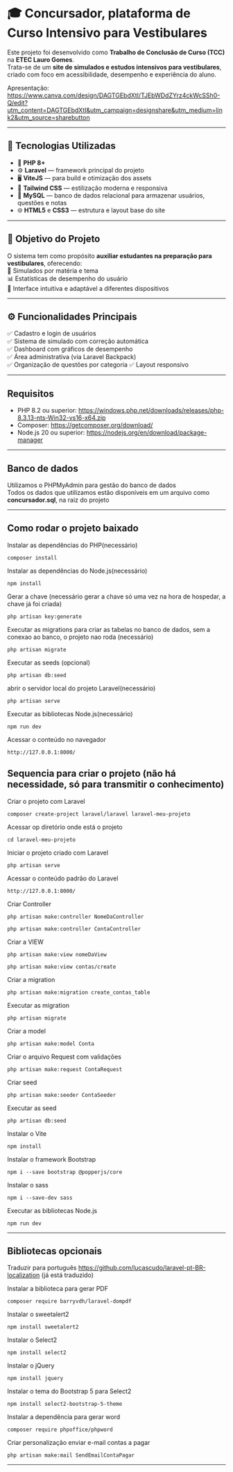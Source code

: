 # 🎓 **Concursador**, plataforma de Curso Intensivo para Vestibulares 

Este projeto foi desenvolvido como **Trabalho de Conclusão de Curso (TCC)** na **ETEC Lauro Gomes**.  
Trata-se de um **site de simulados e estudos intensivos para vestibulares**, criado com foco em acessibilidade, desempenho e experiência do aluno.

Apresentação:
  https://www.canva.com/design/DAGTGEbdXtI/TJEbWDdZYrz4ckWcSSh0-Q/edit?utm_content=DAGTGEbdXtI&utm_campaign=designshare&utm_medium=link2&utm_source=sharebutton
  
---

## 🚀 Tecnologias Utilizadas

- 🧩 **PHP 8+**
- ⚙️ **Laravel** — framework principal do projeto  
- 🖥️ **ViteJS** — para build e otimização dos assets  
- 🎨 **Tailwind CSS** — estilização moderna e responsiva  
- 💾 **MySQL** — banco de dados relacional para armazenar usuários, questões e notas  
- 🌐 **HTML5** e **CSS3** — estrutura e layout base do site  

---

## 🧠 Objetivo do Projeto

O sistema tem como propósito **auxiliar estudantes na preparação para vestibulares**, oferecendo:  
📘 Simulados por matéria e tema  
📊 Estatísticas de desempenho do usuário  
🎯 Interface intuitiva e adaptável a diferentes dispositivos  

---

## ⚙️ Funcionalidades Principais

✅ Cadastro e login de usuários  
✅ Sistema de simulado com correção automática  
✅ Dashboard com gráficos de desempenho  
✅ Área administrativa (via Laravel Backpack)  
✅ Organização de questões por categoria
✅ Layout responsivo 

---

## Requisitos

* PHP 8.2 ou superior: https://windows.php.net/downloads/releases/php-8.3.13-nts-Win32-vs16-x64.zip
* Composer: https://getcomposer.org/download/
* Node.js 20 ou superior: https://nodejs.org/en/download/package-manager
  
---

## Banco de dados
  Utilizamos o PHPMyAdmin para gestão do banco de dados <br/>
  Todos os dados que utilizamos estão disponíveis em um arquivo como **concursador.sql**, na raiz do projeto 
  
---

## Como rodar o projeto baixado
Instalar as dependências do PHP(necessário)
```
composer install
```

Instalar as dependências do Node.js(necessário)
```
npm install
```

Gerar a chave (necessário gerar a chave só uma vez na hora de hospedar, a chave já foi criada)
```
php artisan key:generate
```

Executar as migrations para criar as tabelas no banco de dados, sem a conexao ao banco, o projeto nao roda (necessário)
```
php artisan migrate
```

Executar as seeds (opcional)
```
php artisan db:seed
```

abrir o servidor local do projeto Laravel(necessário)
```
php artisan serve
```

Executar as bibliotecas Node.js(necessário)
```
npm run dev
```

Acessar o conteúdo no navegador
```
http://127.0.0.1:8000/
```

## Sequencia para criar o projeto (não há necessidade, só para transmitir o conhecimento)
Criar o projeto com Laravel
```
composer create-project laravel/laravel laravel-meu-projeto
```

Acessar op diretório onde está o projeto
```
cd laravel-meu-projeto
```

Iniciar o projeto criado com Laravel
```
php artisan serve
```

Acessar o conteúdo padrão do Laravel
```
http://127.0.0.1:8000/
```

Criar Controller
```
php artisan make:controller NomeDaController
```
```
php artisan make:controller ContaController
```

Criar a VIEW
```
php artisan make:view nomeDaView
```
```
php artisan make:view contas/create
```

Criar a migration
```
php artisan make:migration create_contas_table
```

Executar as migration
```
php artisan migrate
```

Criar a model
```
php artisan make:model Conta
```

Criar o arquivo Request com validações
```
php artisan make:request ContaRequest
```

Criar seed
```
php artisan make:seeder ContaSeeder
```

Executar as seed
```
php artisan db:seed
```

Instalar o Vite
```
npm install
```

Instalar o framework Bootstrap
```
npm i --save bootstrap @popperjs/core
```

Instalar o sass
```
npm i --save-dev sass
```

Executar as bibliotecas Node.js
```
npm run dev
```

---

## Bibliotecas opcionais

Traduzir para português
https://github.com/lucascudo/laravel-pt-BR-localization (já está traduzido)

Instalar a biblioteca para gerar PDF
```
composer require barryvdh/laravel-dompdf
```

Instalar o sweetalert2
```
npm install sweetalert2
```

Instalar o Select2
```
npm install select2
```

Instalar o jQuery
```
npm install jquery
```

Instalar o tema do Bootstrap 5 para Select2
```
npm install select2-bootstrap-5-theme
```

Instalar a dependência para gerar word
```
composer require phpoffice/phpword
```

Criar personalização enviar e-mail contas a pagar
```
php artisan make:mail SendEmailContaPagar
```

---
